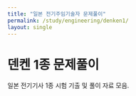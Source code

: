 ```yaml
---
title: "일본 전기주임기술자 문제풀이"
permalink: /study/engineering/denken1/
layout: single
---
```


# 덴켄 1종 문제풀이
일본 전기기사 1종 시험 기출 및 풀이 자료 모음.
